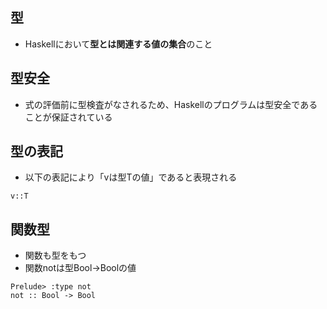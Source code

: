 ## 型
- Haskellにおいて**型とは関連する値の集合**のこと

## 型安全
- 式の評価前に型検査がなされるため、Haskellのプログラムは型安全であることが保証されている

## 型の表記
- 以下の表記により「vは型Tの値」であると表現される

``
v::T
``

## 関数型

- 関数も型をもつ
- 関数notは型Bool->Boolの値

```
Prelude> :type not
not :: Bool -> Bool
```
